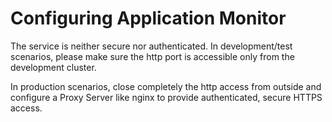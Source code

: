 Configuring Application Monitor
===

The service is neither secure nor authenticated. In development/test scenarios, please make sure the http port is
accessible only from the development cluster.

In production scenarios, close completely the http access from outside and configure a Proxy Server like nginx to
provide authenticated, secure HTTPS access.

